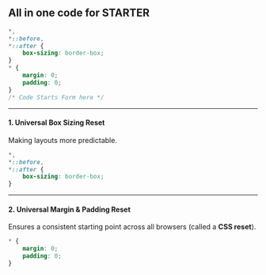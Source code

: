 ## All in one code for **STARTER**
```css
*,
*::before,
*::after {
	box-sizing: border-box;
}
* {
	margin: 0;
	padding: 0;
}
/* Code Starts Form here */
```
---
#### 1. **Universal Box Sizing Reset**
Making layouts more predictable.
```css
*,
*::before,
*::after {
	box-sizing: border-box;
}
```

---
#### 2. **Universal Margin & Padding Reset**
Ensures a consistent starting point across all browsers (called a **CSS reset**).
```css
* {
	margin: 0;
	padding: 0;
}
```